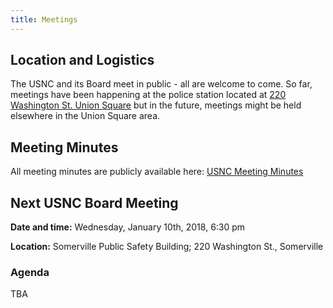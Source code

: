 ```yaml
---
title: Meetings
---
```


## Location and Logistics

The USNC and its Board meet in public - all are welcome to come. So far, meetings have been happening at the police station located at [220 Washington St. Union Square](https://goo.gl/maps/DKWAUjQiifw) but in the future, meetings might be held elsewhere in the Union Square area.

## Meeting Minutes

All meeting minutes are publicly available here: [USNC Meeting Minutes](https://drive.google.com/open?id=1cYUa0aivIIH-yvfJe61SUdinDMtkb1WO)

## Next USNC Board Meeting

**Date and time:** Wednesday, January 10th, 2018, 6:30 pm

**Location:** Somerville Public Safety Building; 220 Washington St., Somerville

### Agenda
TBA
